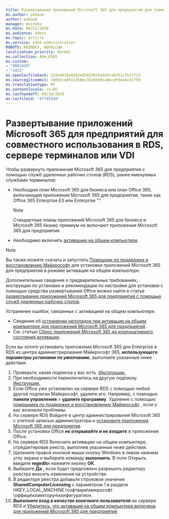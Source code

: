 ```yaml
---
title: Развертывание приложений Microsoft 365 для предприятий для совместного использования в RDS, сервере терминалов или VDI
ms.author: pebaum
author: pebaum
manager: mnirkhe
ms.date: 04/21/2020
ms.audience: Admin
ms.topic: article
ms.service: o365-administration
ROBOTS: NOINDEX, NOFOLLOW
localization_priority: Normal
ms.collection: Adm_O365
ms.custom:
- "9001419"
- "3411"
ms.openlocfilehash: 22ded616e82b2e82023b55a1d3ca6251cfb71712
ms.sourcegitcommit: c6692ce0fa1358ec3529e59ca0ecdfdea4cdc759
ms.translationtype: MT
ms.contentlocale: ru-RU
ms.lasthandoff: 09/14/2020
ms.locfileid: "47745548"
---
```

# <a name="deploying-microsoft-365-apps-for-enterprise-for-shared-use-on-rds-terminal-server-or-vdi"></a>Развертывание приложений Microsoft 365 для предприятий для совместного использования в RDS, сервере терминалов или VDI

Чтобы развернуть приложения Microsoft 365 для предприятия с помощью служб удаленных рабочих столов (RDS), ранее именуемых службами терминалов:
- Необходим план Microsoft 365 для бизнеса или план Office 365, включающий приложения Microsoft 365 для предприятия, такие как Office 365 Enterprise E3 или Enterprise "\".
   > [!NOTE] 
   > Стандартные планы приложений Microsoft 365 для бизнеса и Microsoft 365 бизнес премиум не включают приложения Microsoft 365 для предприятия.
- Необходимо включить [активацию на общем компьютере](https://docs.microsoft.com/DeployOffice/overview-shared-computer-activation).

> [!NOTE]
> Вы также можете скачать и запустить [Помощник по поддержке и восстановлению Майкрософт](https://aka.ms/SaRA_OfficeSCA_M365Portal) для установки приложений Microsoft 365 для предприятий в режиме активации на общем компьютере.

Дополнительные сведения о предварительных требованиях, инструкции по установке и рекомендации по настройке для установки с помощью средства развертывания Office можно найти в статье [развертывание приложений Microsoft 365 для предприятий с помощью служб удаленных рабочих столов](https://docs.microsoft.com/DeployOffice/deploy-microsoft-365-apps-remote-desktop-services).

Устранение ошибок, связанных с активацией на общем компьютере:
- Сведения об [устранении неполадок при активации на общем компьютере для приложений Microsoft 365 для предприятий](https://docs.microsoft.com/DeployOffice/troubleshoot-shared-computer-activation).
- См. статью [Сброс приложений Microsoft 365 до корпоративного состояния активации](https://go.microsoft.com/fwlink/?linkid=2109218).

Если вы хотите установить приложения Microsoft 365 для Enterprise в RDS из центра администрирования Майкрософт 365, ***использующего параметры установки по умолчанию***, выполните указанные ниже действия.

1.    Проверьте, какая подписка у вас есть. [Инструкции.](https://docs.microsoft.com/microsoft-365/admin/admin-overview/what-subscription-do-i-have)
2.    При необходимости переключитесь на другую подписку. [Инструкции.](https://docs.microsoft.com/microsoft-365/commerce/subscriptions/switch-to-a-different-plan)
3.    Если Office уже установлен на сервере RDS с помощью любой другой подписки Майкрософт, удалите его. Например, с помощью **панели управления**  >  **удалите программу**. Удаление с помощью [помощника по поддержке и восстановлению Майкрософт](https://aka.ms/SARA-OfficeUninstall-Alchemy) , если у вас возникли проблемы.
4.    На сервере RDS Войдите в центр администрирования Microsoft 365 с учетной записью администратора и [установите приложения Microsoft 365 для предприятия](https://portal.office.com/OLS/MySoftware.aspx).
5.    После установки Office ***не открывайте и не входите*** в приложения Office.
6.    На сервере RDS Включите активацию на общем компьютере, отредактировав реестр, выполнив указанные ниже действия.
   1. Щелкните правой кнопкой мыши кнопку Windows в левом нижнем углу экрана и выберите команду **выполнить**. В поле Открыть введите **regedit**и нажмите кнопку **ОК**.
   2. Выберите **Да** , если будет предложено разрешить редактору реестра вносить изменения на устройстве.
   3. В редакторе реестра добавьте строковое значение **SharedComputerLicensing** с параметром 1 в разделе HKEY_LOCAL_MACHINE \софтваре\микрософт \оффице\кликкторун\конфигуратион.
   4. ***Выполните вход в качестве конечного пользователя*** на сервере RDS и [Убедитесь, что активация на общем компьютере включена для приложений Microsoft 365 для предприятий](https://docs.microsoft.com/DeployOffice/troubleshoot-shared-computer-activation#verify-that-activation-for-microsoft-365-apps-succeeded).

